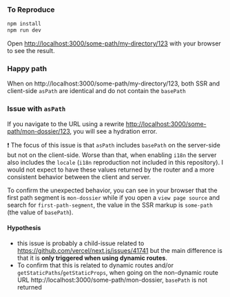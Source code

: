 ### To Reproduce

```bash
npm install
npm run dev
```

Open [http://localhost:3000/some-path/my-directory/123](http://localhost:3000/some-path/my-directory/123) with your browser to see the result.

### Happy path

When on http://localhost:3000/some-path/my-directory/123, both SSR and client-side `asPath` are identical and do not contain the `basePath`

### Issue with `asPath`

If you navigate to the URL using a rewrite [http://localhost:3000/some-path/mon-dossier/123](http://localhost:3000/some-path/mon-dossier/123), you will see a hydration error.

❗ The focus of this issue is that `asPath` includes `basePath` on the server-side but not on the client-side. Worse than that, when enabling `i18n` the server also includes the `locale` (`i18n` reproduction not included in this repository). I would not expect to have these values returned by the router and a more consistent behavior between the client and server.

To confirm the unexpected behavior, you can see in your browser that the first path segment is `mon-dossier` while if you open a `view page source` and search for `first-path-segment`, the value in the SSR markup is `some-path` (the value of `basePath`).

#### Hypothesis

- this issue is probably a child-issue related to https://github.com/vercel/next.js/issues/41741 but the main difference is that it is **only triggered when using dynamic routes**.
- To confirm that this is related to dynamic routes and/or `getStaticPaths`/`getStaticProps`, when going on the non-dynamic route URL http://localhost:3000/some-path/mon-dossier, `basePath` is not returned
